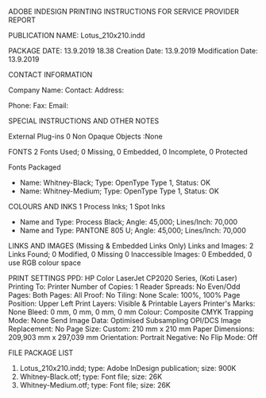ADOBE INDESIGN PRINTING INSTRUCTIONS FOR SERVICE PROVIDER REPORT

PUBLICATION NAME: Lotus_210x210.indd

PACKAGE DATE: 13.9.2019 18.38
Creation Date: 13.9.2019
Modification Date: 13.9.2019

CONTACT INFORMATION

Company Name: 
Contact: 
Address: 





Phone: 
Fax: 
Email: 

SPECIAL INSTRUCTIONS AND OTHER NOTES






External Plug-ins 0
Non Opaque Objects :None

FONTS
2 Fonts Used; 0 Missing, 0 Embedded, 0 Incomplete, 0 Protected

Fonts Packaged
- Name: Whitney-Black; Type: OpenType Type 1, Status: OK
- Name: Whitney-Medium; Type: OpenType Type 1, Status: OK


COLOURS AND INKS
1 Process Inks; 1 Spot Inks

- Name and Type: Process Black; Angle: 45,000; Lines/Inch: 70,000
- Name and Type: PANTONE 805 U; Angle: 45,000; Lines/Inch: 70,000


LINKS AND IMAGES
(Missing & Embedded Links Only)
Links and Images: 2 Links Found; 0 Modified, 0 Missing 0 Inaccessible
Images: 0 Embedded, 0 use RGB colour space


PRINT SETTINGS
PPD: HP Color LaserJet CP2020 Series, (Koti Laser)
Printing To: Printer
Number of Copies: 1
Reader Spreads: No
Even/Odd Pages: Both
Pages: All
Proof: No
Tiling: None
Scale: 100%, 100%
Page Position: Upper Left
Print Layers: Visible & Printable Layers
Printer's Marks: None
Bleed: 0 mm, 0 mm, 0 mm, 0 mm
Colour: Composite CMYK
Trapping Mode: None
Send Image Data: Optimised Subsampling
OPI/DCS Image Replacement: No
Page Size: Custom: 210 mm x 210 mm
Paper Dimensions: 209,903 mm x 297,039 mm
Orientation: Portrait
Negative: No
Flip Mode: Off


FILE PACKAGE LIST

1. Lotus_210x210.indd; type: Adobe InDesign publication; size: 900K
2. Whitney-Black.otf; type: Font file; size: 26K
3. Whitney-Medium.otf; type: Font file; size: 26K
